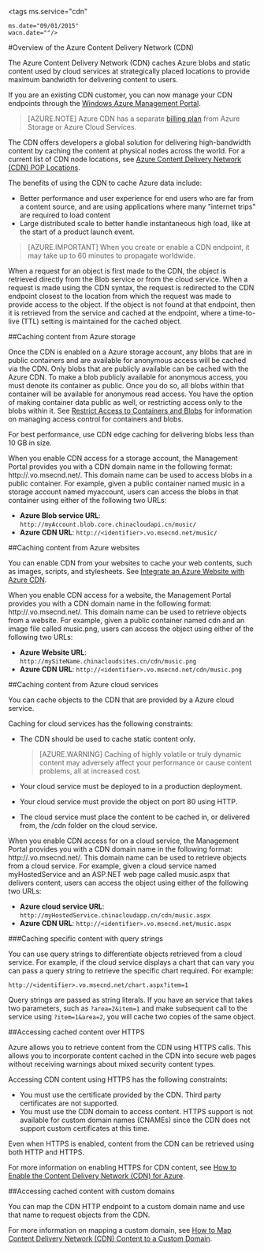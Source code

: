 <properties 
	pageTitle="Azure CDN Overview" 
	description="Learn what the Azure Content Delivery Network (CDN) is and how to use it to deliver high-bandwidth content by caching blobs and static content." 
	services="cdn" 
	documentationCenter=".NET" 
	authors="zhangmanling" 
	manager="dwrede" 
	editor=""/>

<tags 
	ms.service="cdn" 

	ms.date="09/01/2015" 
	wacn.date=""/>

#Overview of the Azure Content Delivery Network (CDN)

The Azure Content Delivery Network (CDN) caches Azure blobs and static content used by cloud services at strategically placed locations to provide maximum bandwidth for delivering content to users. 

If you are an existing CDN customer, you can now manage your CDN endpoints through the [Windows Azure Management Portal](https://manage.windowsazure.cn). 


>[AZURE.NOTE] Azure CDN has a separate [billing plan](http://www.windowsazure.cn/pricing/) from Azure Storage or Azure Cloud Services.
 

The CDN offers developers a global solution for delivering high-bandwidth content by caching the content at physical nodes across the world. For a current list of CDN node locations, see [Azure Content Delivery Network (CDN) POP Locations](http://msdn.microsoft.com/zh-cn/library/azure/gg680302.aspx).

The benefits of using the CDN to cache Azure data include:

- Better performance and user experience for end users who are far from a content source, and are using applications where many "internet trips" are required to load content
- Large distributed scale to better handle instantaneous high load, like at the start of a product launch event. 


>[AZURE.IMPORTANT] When you create or enable a CDN endpoint, it may take up to 60 minutes to propagate worldwide.
 
When a request for an object is first made to the CDN, the object is retrieved directly from the Blob service or from the cloud service. When a request is made using the CDN syntax, the request is redirected to the CDN endpoint closest to the location from which the request was made to provide access to the object. If the object is not found at that endpoint, then it is retrieved from the service and cached at the endpoint, where a time-to-live (TTL) setting is maintained for the cached object.
 
##Caching content from Azure storage

Once the CDN is enabled on a Azure storage account, any blobs that are in public containers and are available for anonymous access will be cached via the CDN. Only blobs that are publicly available can be cached with the Azure CDN. To make a blob publicly available for anonymous access, you must denote its container as public. Once you do so, all blobs within that container will be available for anonymous read access. You have the option of making container data public as well, or restricting access only to the blobs within it. See [Restrict Access to Containers and Blobs](http://msdn.microsoft.com/zh-cn//library/azure/dd179354.aspx) for information on managing access control for containers and blobs.

For best performance, use CDN edge caching for delivering blobs less than 10 GB in size.

When you enable CDN access for a storage account, the Management Portal provides you with a CDN domain name in the following format: http://<identifier>.vo.msecnd.net/. This domain name can be used to access blobs in a public container. For example, given a public container named music in a storage account named myaccount, users can access the blobs in that container using either of the following two URLs:

- **Azure Blob service URL**: `http://myAccount.blob.core.chinacloudapi.cn/music/` 
- **Azure CDN URL**: `http://<identifier>.vo.msecnd.net/music/` 

##Caching content from Azure websites

You can enable CDN from your websites to cache your web contents, such as images, scripts, and stylesheets. See [Integrate an Azure Website with Azure CDN](/documentation/articles/cdn-websites-with-cdn).

When you enable CDN access for a website, the Management Portal provides you with a CDN domain name in the following format: http://<identifier>.vo.msecnd.net/. This domain name can be used to retrieve objects from a website. For example, given a public container named cdn and an image file called music.png, users can access the object using either of the following two URLs:

- **Azure Website URL**: `http://mySiteName.chinacloudsites.cn/cdn/music.png` 
- **Azure CDN URL**: `http://<identifier>.vo.msecnd.net/cdn/music.png`
 
##Caching content from Azure cloud services

You can cache objects to the CDN that are provided by a Azure cloud service. 

Caching for cloud services has the following constraints: 


- The CDN should be used to cache static content only.

	>[AZURE.WARNING] Caching of highly volatile or truly dynamic content may adversely affect your performance or cause content problems, all at increased cost.
- Your cloud service must be deployed to in a production deployment.
- Your cloud service must provide the object on port 80 using HTTP.
- The cloud service must place the content to be cached in, or delivered from, the /cdn folder on the cloud service.

When you enable CDN access for on a cloud service, the Management Portal provides you with a CDN domain name in the following format: http://<identifier>.vo.msecnd.net/. This domain name can be used to retrieve objects from a cloud service. For example, given a cloud service named myHostedService and an ASP.NET web page called music.aspx that delivers content, users can access the object using either of the following two URLs:


- **Azure cloud service URL**: `http://myHostedService.chinacloudapp.cn/cdn/music.aspx` 
- **Azure CDN URL**: `http://<identifier>.vo.msecnd.net/music.aspx` 


###Caching specific content with query strings

You can use query strings to differentiate objects retrieved from a cloud service. For example, if the cloud service displays a chart that can vary you can pass a query string to retrieve the specific chart required. For example: 

`http://<identifier>.vo.msecnd.net/chart.aspx?item=1`

Query strings are passed as string literals. If you have an service that takes two parameters, such as `?area=2&item=1` and make subsequent call to the service using `?item=1&area=2`, you will cache two copies of the same object.
 

##Accessing cached content over HTTPS


Azure allows you to retrieve content from the CDN using HTTPS calls. This allows you to incorporate content cached in the CDN into secure web pages without receiving warnings about mixed security content types.

Accessing CDN content using HTTPS has the following constraints:


- You must use the certificate provided by the CDN. Third party certificates are not supported.
- You must use the CDN domain to access content. HTTPS support is not available for custom domain names (CNAMEs) since the CDN does not support custom certificates at this time.



Even when HTTPS is enabled, content from the CDN can be retrieved using both HTTP and HTTPS.

For more information on enabling HTTPS for CDN content, see [How to Enable the Content Delivery Network (CDN) for Azure](http://msdn.microsoft.com/zh-cn/library/azure/gg680301.aspx).


##Accessing cached content with custom domains

You can map the CDN HTTP endpoint to a custom domain name and use that name to request objects from the CDN.

For more information on mapping a custom domain, see [How to Map Content Delivery Network (CDN) Content to a Custom Domain](http://msdn.microsoft.com/zh-cn/library/azure/gg680307.aspx).

 
